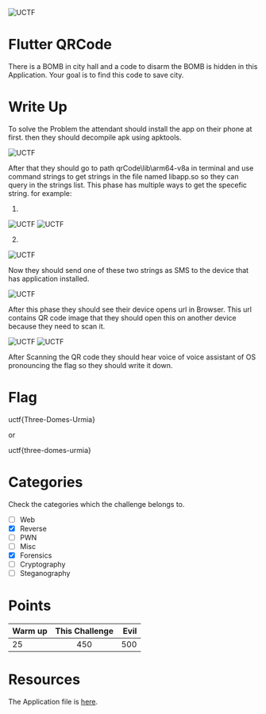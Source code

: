 <img src="Resources/UCTF.jpg" title="UCTF" alt="UCTF" data-align="center">

# Flutter QRCode


There is a BOMB in city hall and a code to disarm the BOMB is hidden in this Application. Your goal is to find this code to save city.


# Write Up

To solve the Problem the attendant should install the app on their phone at first.
then they should decompile apk using apktools.

<img src="Resources/decompile.png" title="UCTF" alt="UCTF" data-align="center">

After that they should go to path qrCode\lib\arm64-v8a in terminal and use command strings to get strings in the file named libapp.so so they can query in the strings list. This phase has multiple ways to get the specefic string. for example:

1.
<img src="Resources/strings1.png" title="UCTF" alt="UCTF" data-align="center">

<img src="Resources/strings2.png" title="UCTF" alt="UCTF" data-align="center">

2.
<img src="Resources/strings3.png" title="UCTF" alt="UCTF" data-align="center">

Now they should send one of these two strings as SMS to the device that has application installed.

<img src="Resources/app1.jpg" title="UCTF" alt="UCTF" data-align="center">

After this phase they should see their device opens url in Browser. This url contains QR code image that they should open this on another device because they need to scan it.

<img src="Resources/app2.jpg" title="UCTF" alt="UCTF" data-align="center">

<img src="Resources/app3.jpg" title="UCTF" alt="UCTF" data-align="center">

After Scanning the QR code they should hear voice of voice assistant of OS pronouncing the flag so they should write it down.

# Flag

uctf{Three-Domes-Urmia}

or

uctf{three-domes-urmia}

# Categories

Check the categories which the challenge belongs to.

- [ ] Web
- [x] Reverse
- [ ] PWN
- [ ] Misc
- [x] Forensics
- [ ] Cryptography
- [ ] Steganography

# Points

| Warm up | This Challenge  | Evil |
| ------- |:---------------:| ----:|
| 25      |       450       | 500  |

# Resources

The Application file is [here](Resources/qrCode.apk).